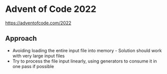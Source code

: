 # Advent of Code 2022

https://adventofcode.com/2022

## Approach

- Avoiding loading the entire input file into memory - Solution should work with very large input files
- Try to process the file input linearly, using generators to consume it in one pass if possible
